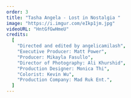 ```yaml
---
order: 3
title: "Tasha Angela - Lost in Nostalgia "
image: "https://i.imgur.com/eIkp1jm.jpg"
videoURL: "HntGfGwHmeU"
credits:
  [
    "Directed and edited by angelicamilash",
    "Executive Producer: Matt Power",
    "Producer: Mikayla Fasullo",
    "Director of Photography: Ali Khurshid",
    "Production Designer: Monica Thi",
    "Colorist: Kevin Wu",
    "Production Company: Mad Ruk Ent.",
  ]
---
```

